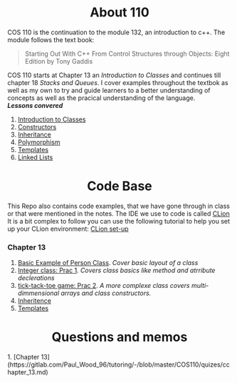 <div align="center"><h1> About 110 </h1></div>

COS 110 is the continuation to the module 132, an introduction to c++. The module 
follows the text book:
> Starting Out With C++ From Control Structures through 
> Objects: Eight Edition by Tony Gaddis 




COS 110 starts at Chapter 13 an *Introduction to Classes* and continues till 
chapter 18 *Stacks and Queues*. I cover examples throughout the textbok as well 
as my own to try and guide learners to a better understanding of concepts as 
well as the pracical understanding of the language. 
<br>
***Lessons convered***
1.  [Introduction to Classes](https://gitlab.com/Paul_Wood_96/tutoring/-/blob/master/COS110/notes/introduction_to_classes.md) 
2.  [Constructors](https://gitlab.com/Paul_Wood_96/tutoring/-/blob/master/COS110/notes/constructors.md)
3.  [Inheritance](https://gitlab.com/Paul_Wood_96/tutoring/-/blob/master/COS110/notes/inheritance.md)
4.  [Polymorphism](https://gitlab.com/Paul_Wood_96/tutoring/-/blob/master/COS110/notes/polymorphism.md)
5.  [Templates](https://gitlab.com/Paul_Wood_96/tutoring/-/blob/master/COS110/notes/Templates.md)
6.  [Linked Lists](https://gitlab.com/Paul_Wood_96/tutoring/-/blob/master/COS110/notes/linked_lists.md)

<div align="center"><h1> Code Base</h1></div>

This Repo also contains code examples, that we have gone through in class or that 
were mentioned in the notes. The IDE we use to code is called [CLion](https://www.jetbrains.com/clion/promo/?gclid=EAIaIQobChMIz-LMtJjZ5wIVyfZRCh1x4A23EAAYASAAEgIWYvD_BwE&gclsrc=aw.ds)
It is a bit complex to follow you can use the following tutorial to help you set up 
your CLion environment: [CLion set-up]() 

<h3> Chapter 13 </h3> 

1. [Basic Example of Person Class](https://gitlab.com/Paul_Wood_96/tutoring/-/tree/master/COS110/practicals/person). <i>Cover basic layout of a class</i>
2. [Integer class: Prac 1](https://gitlab.com/Paul_Wood_96/tutoring/-/tree/master/COS110/practicals/Integer). *Covers class basics like
method and atrribute declerations*
3. [tick-tack-toe game: Prac 2](https://gitlab.com/Paul_Wood_96/tutoring/-/tree/master/COS110/practicals/tick-tack-toe). *A more complexe 
class covers multi-dimmensional arrays and class constructors.* 
4. [Inheritence](https://gitlab.com/Paul_Wood_96/tutoring/-/tree/master/COS110/practicals/Inheritence)
5. [Templates](https://gitlab.com/Paul_Wood_96/tutoring/-/tree/master/COS110/practicals/templates)

<div align="center"><h1>  Questions and memos </h1></div>
1. [Chapter 13](https://gitlab.com/Paul_Wood_96/tutoring/-/blob/master/COS110/quizes/cchapter_13.md)